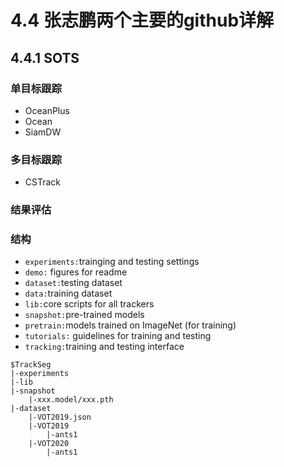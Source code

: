 # 4.4 张志鹏两个主要的github详解

## 4.4.1 SOTS

### 单目标跟踪

- OceanPlus
- Ocean
- SiamDW

### 多目标跟踪

- CSTrack

### 结果评估

### 结构

- `experiments:`trainging and testing settings
- `demo:` figures for readme
- `dataset:`testing dataset
- `data:`training dataset
- `lib:`core scripts for all trackers
- `snapshot:`pre-trained models
- `pretrain:`models trained on ImageNet (for training)
- `tutorials:` guidelines for training and testing
- `tracking:`training and testing interface

```
$TrackSeg
|-experiments
|-lib
|-snapshot
	|-xxx.model/xxx.pth
|-dataset
	|-VOT2019.json
	|-VOT2019
		|-ants1
	|-VOT2020
		|-ants1
```

